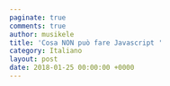 ```yaml
---
paginate: true
comments: true
author: musikele
title: 'Cosa NON può fare Javascript '
category: Italiano
layout: post
date: 2018-01-25 00:00:00 +0000
---
```


